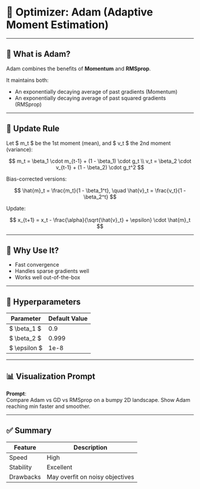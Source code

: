 # 🤖 Optimizer: Adam (Adaptive Moment Estimation)

---

## 🎯 What is Adam?

Adam combines the benefits of **Momentum** and **RMSprop**.

It maintains both:
- An exponentially decaying average of past gradients (Momentum)
- An exponentially decaying average of past squared gradients (RMSprop)

---

## 🔁 Update Rule

Let $ m_t $ be the 1st moment (mean), and $ v_t $ the 2nd moment (variance):

$$
m_t = \beta_1 \cdot m_{t-1} + (1 - \beta_1) \cdot g_t \\
v_t = \beta_2 \cdot v_{t-1} + (1 - \beta_2) \cdot g_t^2
$$

Bias-corrected versions:

$$
\hat{m}_t = \frac{m_t}{1 - \beta_1^t}, \quad
\hat{v}_t = \frac{v_t}{1 - \beta_2^t}
$$

Update:

$$
x_{t+1} = x_t - \frac{\alpha}{\sqrt{\hat{v}_t} + \epsilon} \cdot \hat{m}_t
$$

---

## 🧠 Why Use It?

- Fast convergence
- Handles sparse gradients well
- Works well out-of-the-box

---

## 🔧 Hyperparameters

| Parameter    | Default Value |
|--------------|---------------|
| $ \beta_1 $  | 0.9           |
| $ \beta_2 $  | 0.999         |
| $ \epsilon $ | 1e-8          |

---

## 📊 Visualization Prompt

**Prompt**:  
Compare Adam vs GD vs RMSprop on a bumpy 2D landscape. Show Adam reaching min faster and smoother.

---

## ✅ Summary

| Feature       | Description                      |
|---------------|----------------------------------|
| Speed         | High                             |
| Stability     | Excellent                        |
| Drawbacks     | May overfit on noisy objectives  |
